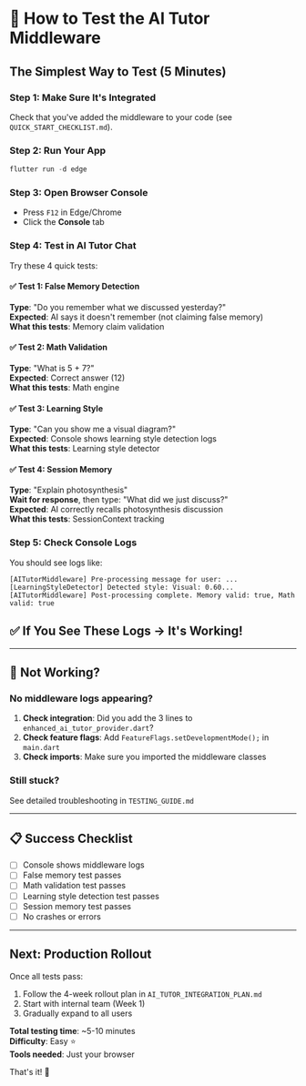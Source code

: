 # 🚀 How to Test the AI Tutor Middleware

## The Simplest Way to Test (5 Minutes)

### Step 1: Make Sure It's Integrated
Check that you've added the middleware to your code (see `QUICK_START_CHECKLIST.md`).

### Step 2: Run Your App
```powershell
flutter run -d edge
```

### Step 3: Open Browser Console
- Press `F12` in Edge/Chrome
- Click the **Console** tab

### Step 4: Test in AI Tutor Chat

Try these 4 quick tests:

#### ✅ Test 1: False Memory Detection
**Type**: "Do you remember what we discussed yesterday?"  
**Expected**: AI says it doesn't remember (not claiming false memory)  
**What this tests**: Memory claim validation

#### ✅ Test 2: Math Validation  
**Type**: "What is 5 + 7?"  
**Expected**: Correct answer (12)  
**What this tests**: Math engine

#### ✅ Test 3: Learning Style
**Type**: "Can you show me a visual diagram?"  
**Expected**: Console shows learning style detection logs  
**What this tests**: Learning style detector

#### ✅ Test 4: Session Memory
**Type**: "Explain photosynthesis"  
**Wait for response**, then type: "What did we just discuss?"  
**Expected**: AI correctly recalls photosynthesis discussion  
**What this tests**: SessionContext tracking

### Step 5: Check Console Logs

You should see logs like:
```
[AITutorMiddleware] Pre-processing message for user: ...
[LearningStyleDetector] Detected style: Visual: 0.60...
[AITutorMiddleware] Post-processing complete. Memory valid: true, Math valid: true
```

## ✅ If You See These Logs → It's Working!

---

## 🐛 Not Working?

### No middleware logs appearing?

1. **Check integration**: Did you add the 3 lines to `enhanced_ai_tutor_provider.dart`?
2. **Check feature flags**: Add `FeatureFlags.setDevelopmentMode();` in `main.dart`
3. **Check imports**: Make sure you imported the middleware classes

### Still stuck?

See detailed troubleshooting in `TESTING_GUIDE.md`

---

## 📋 Success Checklist

- [ ] Console shows middleware logs
- [ ] False memory test passes
- [ ] Math validation test passes
- [ ] Learning style detection test passes
- [ ] Session memory test passes
- [ ] No crashes or errors

---

## Next: Production Rollout

Once all tests pass:
1. Follow the 4-week rollout plan in `AI_TUTOR_INTEGRATION_PLAN.md`
2. Start with internal team (Week 1)
3. Gradually expand to all users

**Total testing time**: ~5-10 minutes  
**Difficulty**: Easy ⭐  
**Tools needed**: Just your browser

That's it! 🎉
